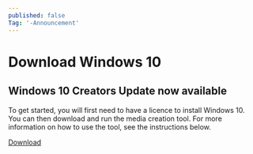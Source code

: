 ```yaml
---
published: false
Tag: '-Announcement'
---
```

# Download Windows 10

## Windows 10 Creators Update now available

To get started, you will first need to have a licence to install Windows 10. You can then download and run the media creation tool. For more information on how to use the tool, see the instructions below.

[Download](http://go.microsoft.com/fwlink/?LinkId=691209)

